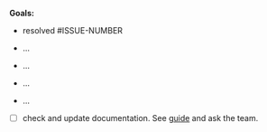<!---Decomposing the complex issue into subtasks can help you build it step-by-step. Thanks for your pull request! :rocket: --->
<!---We know that dev life is hectic, but **please provide a (brief) description** of what your PR does, and how it does it. **Otherwise, your PR cannot be reviewed!** --->
<!---This policy was agreed upon in a past company retro, and makes everyone's life a little easier. Thanks for your collaboration!--->

**Goals:**
<!---https://docs.github.com/en/issues/tracking-your-work-with-issues/linking-a-pull-request-to-an-issue#linking-a-pull-request-to-an-issue-using-a-keyword--->

- resolved #ISSUE-NUMBER
- ...
- ...

- ...
- ...
- [ ] check and update documentation. See [guide](https://github.com/jina-ai/jina/CONTRIBUTING.md#documentation-guidelines) and ask the team.
